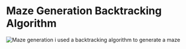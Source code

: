 # Maze Generation Backtracking Algorithm
![Maze generation](https://github.com/NedasR/Maze_Generation/assets/129998724/88fe6ff4-9170-4083-a03d-5bbd5c544cb9)
i used a backtracking algorithm to generate a maze
